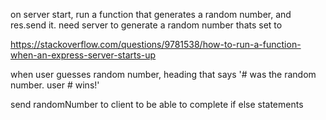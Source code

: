 on server start, run a function that generates a random number, and res.send it.
need server to generate a random number thats set to 

https://stackoverflow.com/questions/9781538/how-to-run-a-function-when-an-express-server-starts-up

when user guesses random number, heading that says '# was the random number. user # wins!'

send randomNumber to client to be able to complete if else statements

<!-- <td>${guess.playerTwo}</td>
      <td>${guess.playerThree}</td>
      <td>${guess.playerFour}</td>
      <td>${guess.playerFive}</td> -->